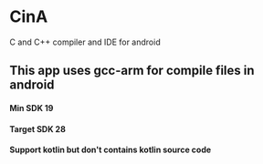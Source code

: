 # CinA
C and C++ compiler and IDE for android

## This app uses gcc-arm for compile files in android
#### Min SDK 19
#### Target SDK 28
#### Support kotlin but don't contains kotlin source code
